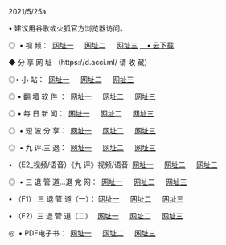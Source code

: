 <p>2021/5/25a
<p>• 建议用谷歌或火狐官方浏览器访问。
<p>◎  • 视 频： 
<a href="http://gbg.shirokuriwaki.com/" target="_blank">网址一</a> 　 
<a href="http://gcq.shirokuriwaki.com/" target="_blank">网址二</a> 　 
<a href="http://gah.shirokuriwaki.com/b.html" target="_blank">网址三</a>
<a href="https://yadi.sk/d/d0sUeAOpal3njw" target="_blank">　• 云下载 </a></p>
<p>◆ 分 享 网 址 <a href="http://gah.shirokuriwaki.com/a.html"></a>（https://d.acci.ml/ 请 收 藏） </p>

<p>◎•  小 站：  
<a href="http://gbg.shirokuriwaki.com/f.html" target="_blank">网址一</a> 　 
<a href="http://gcq.shirokuriwaki.com/h.html" target="_blank">网址二</a> 　 
<a href="http://gah.shirokuriwaki.com/k/" target="_blank">网址三</a></p><p>

<p>◎  • 翻 墙 软 件 ：  
<a href="http://gbg.shirokuriwaki.com/ff/" target="_blank">网址一</a> 　 
<a href="http://gcq.shirokuriwaki.com/s/read/a1_nd.html" target="_blank">网址二</a> 　 
<a href="http://gah.shirokuriwaki.com/ff/index.html" target="_blank">网址三</a></p>
<p>◎  • 每 日 新 闻：  
<a href="http://gbg.shirokuriwaki.com/day/" target="_blank">网址一</a> 　 
<a href="http://gcq.shirokuriwaki.com/day/" target="_blank">网址二</a> 　 
<a href="http://gah.shirokuriwaki.com/day/index.html" target="_blank">网址三</a></p>
<p>◎   • 短 波 分 享：  
<a href="http://gbg.shirokuriwaki.com/h/" target="_blank">网址一</a> 　 
<a href="http://gcq.shirokuriwaki.com/h/" target="_blank">网址二</a> 　 
<a href="http://gah.shirokuriwaki.com/h/index.html" target="_blank">网址三</a></p>
<p>◎   • 九 评.三 退：  
<a href="http://gbg.shirokuriwaki.com/t/" target="_blank">网址一</a> 　 
<a href="http://gcq.shirokuriwaki.com/v2/index.html" target="_blank">网址二</a> 　 
<a href="http://gah.shirokuriwaki.com/tt/index.html" target="_blank">网址三</a> 　</p>
<p>  • （E2_视频/语音）《九 评》视频/语音: 
<a href="http://gbg.shirokuriwaki.com/7738.html" target="_blank">网址一</a> 　 
<a href="http://gcq.shirokuriwaki.com/7614.html" target="_blank">网址二</a> 　 
<a href="http://gah.shirokuriwaki.com/7633.html" target="_blank">网址三</a></p>
<p>◎   • 三 退 管 道...退 党 网：  
<a href="http://gbg.shirokuriwaki.com/go/td1.html" target="_blank">网址一</a> 　 
<a href="http://gcq.shirokuriwaki.com/go/td2.html" target="_blank">网址二</a> 　 
<a href="http://gah.shirokuriwaki.com/go/td3.html" target="_blank">网址三</a></p>
<p>  • （F1） 三 退 管 道（一）： 
<a href="http://gbg.shirokuriwaki.com/dd/" target="_blank">网址一</a> 　 
<a href="http://gcq.shirokuriwaki.com/s/read/a1_tdx.html" target="_blank">网址二</a> 　 
<a href="http://gah.shirokuriwaki.com/dd/" target="_blank">网址三</a></p>
<p>  • （F2）三 退 管 道（二）： 
<a href="http://gcq.shirokuriwaki.com/d/" target="_blank">网址一</a> 　 
<a href="http://gbg.shirokuriwaki.com/d/index.html" target="_blank">网址二</a> 　 
<a href="http://gah.shirokuriwaki.com/d/" target="_blank">网址三</a></p>
<p>◎   • PDF电子书：  
<a href="http://gbg.shirokuriwaki.com/p/" target="_blank">网址一</a> 　 
<a href="http://gcq.shirokuriwaki.com/p/index.html" target="_blank">网址二</a> 　 
<a href="http://gah.shirokuriwaki.com/p/" target="_blank">网址三</a></p>
